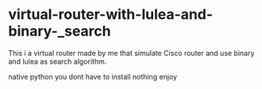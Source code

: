 # virtual-router-with-lulea-and-binary-_search
This i a virtual router made by me that simulate Cisco router and use binary and lulea  as search algorithm.

native python you dont have to  install nothing enjoy
